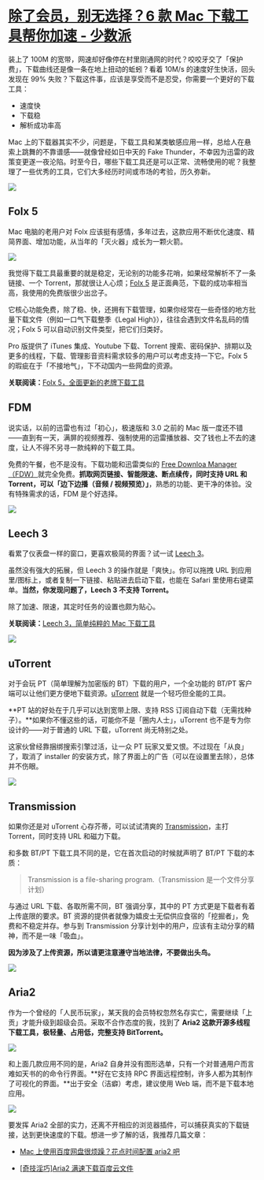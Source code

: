 # [除了会员，别无选择？6 款 Mac 下载工具帮你加速 - 少数派](https://sspai.com/post/41174)

装上了 100M 的宽带，网速却好像停在村里刚通网的时代？咬咬牙交了「保护费」，下载曲线还是像一条在地上扭动的蚯蚓？看着 10M/s 的速度好生快活，回头发现在 99% 失败？下载这件事，应该是享受而不是忍受，你需要一个更好的下载工具：

-   速度快
-   下载稳
-   解析成功率高

Mac 上的下载器其实不少，问题是，下载工具和某类敏感应用一样，总给人在悬索上跳舞的不靠谱感——就像曾经如日中天的 Fake Thunder，不幸因为迅雷的政策变更遂一夜沦陷。时至今日，哪些下载工具还是可以正常、流畅使用的呢？我整理了一些优秀的工具，它们大多经历时间或市场的考验，历久弥新。

![](https://cdn.sspai.com/2017/10/03/45a517dde3d4c0c2adcf3072ebb5b934.gif)

## Folx 5

Mac 电脑的老用户对 Folx 应该挺有感情，多年过去，这款应用不断优化速度、精简界面、增加功能，从当年的「灭火器」成长为一颗火箭。

![](https://cdn.sspai.com/2017/10/03/0aa60d05292e2a9f5b74ec74aaccf22a.png?imageView2/2/w/1120/q/40/interlace/1/ignore-error/1)

我觉得下载工具最重要的就是稳定，无论别的功能多花哨，如果经常解析不了一条链接、一个 Torrent，那就很让人心烦；[Folx 5](https://mac.eltima.com/download-manager.html) 是正面典范，下载的成功率相当高，我使用的免费版很少出岔子。

它核心功能免费，除了稳、快，还拥有下载管理，如果你经常在一些奇怪的地方批量下载文件（例如一口气下载整季《Legal High》），往往会遇到文件名乱码的情况；Folx 5 可以自动识别文件类型，把它们归类好。

Pro 版提供了 iTunes 集成、Youtube 下载、Torrent 搜索、密码保护、排期以及更多的线程，下载、管理影音资料需求较多的用户可以考虑支持一下它。Folx 5 的瑕疵在于「不接地气」，下不动国内一些网盘的资源。

**关联阅读：**[Folx 5，全面更新的老牌下载工具](https://sspai.com/post/34388)

## FDM

说实话，以前的迅雷也有过「初心」，极速版和 3.0 之前的 Mac 版一度还不错——直到有一天，满屏的视频推荐、强制使用的迅雷播放器、交了钱也上不去的速度，让人不得不另寻一款纯粹的下载工具。

免费的午餐，也不是没有。下载功能和迅雷类似的 [Free Downloa Manager（FDW）](https://www.freedownloadmanager.org/)就完全免费。**抓取网页链接、智能限速、断点续传，同时支持 URL 和 Torrent，可以「边下边播（音频 / 视频预览）」**，熟悉的功能、更干净的体验。没有特殊需求的话，FDM 是个好选择。

![](https://cdn.sspai.com/2017/10/03/0fc2d9a9478f5db78f800993ba1f079b.png?imageView2/2/w/1120/q/40/interlace/1/ignore-error/1)

## Leech 3

看累了仪表盘一样的窗口，更喜欢极简的界面？试一试 [Leech 3](https://manytricks.com/leech/)。

虽然没有强大的拓展，但 Leech 3 的操作就是「爽快」。你可以拖拽 URL 到应用里/图标上，或者复制一下链接、粘贴进去启动下载，也能在 Safari 里使用右键菜单。**当然，你发现问题了，Leech 3 不支持 Torrent。**

除了加速、限速，其定时任务的设置也颇为贴心。

**关联阅读：**[Leech 3，简单纯粹的 Mac 下载工具](https://sspai.com/post/33772)

![](https://cdn.sspai.com/2017/10/03/d53850782a1be857993cf46dff0b2785.png?imageView2/2/w/1120/q/40/interlace/1/ignore-error/1)

## uTorrent

对于会玩 PT（简单理解为加密版的 BT）下载的用户，一个全功能的 BT/PT 客户端可以让他们更方便地下载资源。[uTorrent](https://www.utorrent.com/intl/zh_cn/) 就是一个轻巧但全能的工具。

**PT 站的好处在于几乎可以达到宽带上限、支持 RSS 订阅自动下载（无需找种子）。**如果你不懂这些的话，可能你不是「圈内人士」，uTorrent 也不是专为你设计的——对于普通的 URL 下载，uTorrent 尚无特别之处。

这家伙曾经靠捆绑搜索引擎过活，让一众 PT 玩家又爱又恨。不过现在「从良」了，取消了 installer 的安装方式，除了界面上的广告（可以在设置里去除），总体并不伤眼。

![](https://cdn.sspai.com/2017/10/03/166de915ff75fed7834463241289dad4.png?imageView2/2/w/1120/q/40/interlace/1/ignore-error/1)

## Transmission

如果你还是对 uTorrent 心存芥蒂，可以试试清爽的 [Transmission](https://transmissionbt.com/)，主打 Torrent，同时支持 URL 和磁力下载。

和多数 BT/PT 下载工具不同的是，它在首次启动的时候就声明了 BT/PT 下载的本质：

> Transmission is a file-sharing program.（Transmission 是一个文件分享计划）

与通过 URL 下载、各取所需不同，BT 强调分享，其中的 PT 方式更是下载者有着上传底限的要求。BT 资源的提供者就像为嬉皮士无偿供应食宿的「挖掘者」，免费和不稳定并存。参与到 Transmission 分享计划中的用户，应该有主动分享的精神，而不是一味「吸血」。

**因为涉及了上传资源，所以请更注意遵守当地法律，不要做出头鸟。**

![](https://cdn.sspai.com/2017/10/03/1b9974fc51ec3f76ce24cb853ec3191a.png?imageView2/2/w/1120/q/40/interlace/1/ignore-error/1)

## Aria2

作为一个曾经的「人民币玩家」，某天我的会员特权忽然名存实亡，需要继续「上贡」才能升级到超级会员。采取不合作态度的我，找到了 **Aria2 这款开源多线程下载工具，极轻量、占用低，完整支持 BitTorrent。**

![](https://cdn.sspai.com/2017/10/03/4c8d6bbc7a270fd56f1aeb29827fbb61.png?imageView2/2/w/1120/q/40/interlace/1/ignore-error/1)

和上面几款应用不同的是，Aria2 自身并没有图形选单，只有一个对普通用户而言难如天书的的命令行界面。**好在它支持 RPC 界面远程控制，许多人都为其制作了可视化的界面。**出于安全（洁癖）考虑，建议使用 Web 端，而不是下载本地应用。

![](https://cdn.sspai.com/2017/10/03/8f5aedf4149d52000a86aadee8616560.png?imageView2/2/w/1120/q/40/interlace/1/ignore-error/1)

要发挥 Aria2 全部的实力，还离不开相应的浏览器插件，可以捕获真实的下载链接，达到更快速度的下载。想进一步了解的话，我推荐几篇文章：

-   [Mac 上使用百度网盘很烦躁？花点时间配置 aria2 吧](https://sspai.com/post/32167)  
    
-   [\[奇技淫巧\]Aria2 满速下载百度云文件](http://minja.bitcron.com/post/qi-ji-yin-qiao-aria2-man-su-xia-zai-bai-du-yun-wen-jian)
